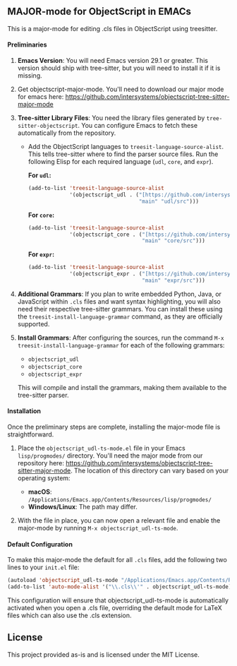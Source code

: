 


MAJOR-mode for ObjectScript in EMACs
-----------------------------------------
This is a major-mode for editing .cls files in ObjectScript using treesitter.

#### Preliminaries

1.  **Emacs Version**: You will need Emacs version 29.1 or greater. This version should ship with tree-sitter, but you will need to install it if it is missing.

2. Get objectscript-major-mode. You'll need to download our major mode for emacs here: https://github.com/intersystems/objectscript-tree-sitter-major-mode

3.  **Tree-sitter Library Files**: You need the library files generated by `tree-sitter-objectscript`. You can configure Emacs to fetch these automatically from the repository.
    * Add the ObjectScript languages to `treesit-language-source-alist`. This tells tree-sitter where to find the parser source files. Run the following Elisp for each required language (`udl`, `core`, and `expr`).

        **For `udl`:**
        ```lisp
        (add-to-list 'treesit-language-source-alist
                     '(objectscript_udl . ("[https://github.com/intersystems/tree-sitter-objectscript.git](https://github.com/intersystems/tree-sitter-objectscript.git)"
                                           "main" "udl/src")))
        ```
        **For `core`:**
        ```lisp
        (add-to-list 'treesit-language-source-alist
                     '(objectscript_core . ("[https://github.com/intersystems/tree-sitter-objectscript.git](https://github.com/intersystems/tree-sitter-objectscript.git)"
                                            "main" "core/src")))
        ```
        **For `expr`:**
        ```lisp
        (add-to-list 'treesit-language-source-alist
                     '(objectscript_expr . ("[https://github.com/intersystems/tree-sitter-objectscript.git](https://github.com/intersystems/tree-sitter-objectscript.git)"
                                            "main" "expr/src")))
        ```

4.  **Additional Grammars**: If you plan to write embedded Python, Java, or JavaScript within `.cls` files and want syntax highlighting, you will also need their respective tree-sitter grammars. You can install these using the `treesit-install-language-grammar` command, as they are officially supported.

5.  **Install Grammars**: After configuring the sources, run the command `M-x treesit-install-language-grammar` for each of the following grammars:
    * `objectscript_udl`
    * `objectscript_core`
    * `objectscript_expr`

    This will compile and install the grammars, making them available to the tree-sitter parser.

#### Installation

Once the preliminary steps are complete, installing the major-mode file is straightforward.

1.  Place the `objectscript_udl-ts-mode.el` file in your Emacs `lisp/progmodes/` directory. You'll need the major mode from our repository here: https://github.com/intersystems/objectscript-tree-sitter-major-mode. The location of this directory can vary based on your operating system:
    * **macOS**: `/Applications/Emacs.app/Contents/Resources/lisp/progmodes/`
    * **Windows/Linux**: The path may differ.

2.  With the file in place, you can now open a relevant file and enable the major-mode by running `M-x objectscript_udl-ts-mode`.

#### Default Configuration

To make this major-mode the default for all `.cls` files, add the following two lines to your `init.el` file:

```lisp
(autoload 'objectscript_udl-ts-mode "/Applications/Emacs.app/Contents/Resources/lisp/progmodes/objectscript_udl-ts-mode.el.gz" "A major mode for objectscript." t)
(add-to-list 'auto-mode-alist '("\\.cls\\'" . objectscript_udl-ts-mode))
```
This configuration will ensure that objectscript_udl-ts-mode is automatically activated when you open a .cls file, overriding the default mode for LaTeX files which can also use the .cls extension.

## License

This project provided as-is and is licensed under the MIT License.
